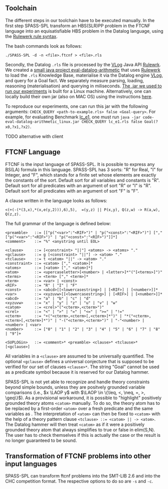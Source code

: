 ## Toolchain

The different steps in our toolchain have to be executed manually. In the first step SPASS-SPL transform an HBS(SLR)PP problem in the FTCNF language into an equisatisfiable HBS problem in the Datalog language, using the [Rulewerk rule syntax](https://github.com/knowsys/rulewerk/wiki/Rule-syntax-grammar). 

The bash commands look as follows:

    ./SPASS-SPL -d -n <file>.ftcnf > <file>.rls

Secondly, the Datalog `.rls` file is processed by the [VLog](https://github.com/karmaresearch/vlog) Java API [Rulewrk](https://github.com/knowsys/rulewerk). We created a [small java project eval-datalog-arithmetic](https://github.com/knowsys/eval-datalog-arithmetic/tree/main/code-eval-datalog-arithmetic) that uses [Rulewerk](https://github.com/knowsys/rulewerk) to load the `.rls` Knowledge Base, materialise it via the Datalog engine [VLog](https://github.com/karmaresearch/vlog), and query for a Goal fact. We separately measure parsing, loading, reasoning (materialisation) and querying in miliseconds.
[The .jar we used to run our experiments](https://github.com/knowsys/eval-datalog-arithmetic/blob/main/code-eval-datalog-arithmetic_linux.jar) is built for a Linux machine.  Alternatively, one can locally build their own jar (also on MAC OS) using the instructions [here](https://github.com/knowsys/eval-datalog-arithmetic/blob/main/code-eval-datalog-arithmetic/BUILDING-EVAL-JAR_README.md).

To reproduce our experiments, one can run this jar with the following arguments:
`CHECK_QUERY <path-to-example.rls> false <Goal-query>`.
For example, for evaluating Benchmark [lc_e1](https://github.com/knowsys/eval-datalog-arithmetic/blob/main/Benchmarks/datalog/lc_e1.rls), one must run
`java -jar code-eval-datalog-arithmetic_linux.jar CHECK_QUERY lc_e1.rls false Goal(?x0,?x1,?x2)`.



TODO alternative with client

## FTCNF Language
FTCNF is the input language of SPASS-SPL. It is possible to express any BS(LA) formula in this language. SPASS-SPL has 3 sorts: "R" for Real, "I" for Integer, and "F", which stands for a finite set whose elements are exactly the constants of the sort. Default sort for all variables and constants is "R". Default sort for all predicates with an argument of sort "R" or "I" is "R". Default sort for all predicates with an argument of sort "F" is "F".

A clause written in the language looks as follows:

    <(+(-(*(3,x),*(x,e(y,2))),6),5),  =(y,z) || P(x,y), Q(z,w) -> R(a,w), Q(z,z).

The full grammar of the language is defined below:

    <preamble>   ::= [["p("<var>":"<RIF>")" | "p("<const>":"<RIF>")"] [","["p("<var>":"<RIF>")" | "p("<const>":"<RIF>")"]]*]
    <comment>    ::= "%" <anystring until EOL>
    
    <clause>     ::= [<constraint> "||"] <atoms> -> <atoms> "."
    <gclause>    ::= g [<constraint> "||"] -> <atom> "."
    <tclause>    ::= t <catom> "||" -> <atom> "."
    <constraint> ::= <catom> ["," <catom>]*
    <atoms>      ::= [<atom> ["," <atom>]*]
    <atom>       ::= <upercaseletter>[<number> | <letter>]*"("[<terms>]")"
    <terms>      ::= <term> ["," <term>]*
    <term>       ::= <var> | <const>
    <RIF>        ::= "R" | "I" | "F" 
    <const>      ::= <abcd>[[<lowercasestring>] | [<RIF>] | [<number>]]*
    <var>        ::= <xyzuvw>[[<lowercasestring>] | [<RIF>] | [<number>]]*
    <abcd>       ::= "a" | "b" | "c" | "d" 
    <xyzuvw>     ::= "x" | "y" | "z" | "u" | "v" | "w" 
    <catom>      ::= <crel>"("<cterm>,<cterm>")"
    <crel>       ::= "<" | ">" | "=" | "<=" | ">=" | "!="
    <cterm>      ::= "+("<cterm>,<cterm>[,<cterm>]*")" | "*("<cterm>,<cterm>[,<cterm>]*")" | "-("<cterm>,<cterm>")" | "-"<number> | <number> | <var>
    <number>     ::= ["0" | "1" | "2" | "3" | "4" | "5" | "6" | "7" | "8" | "9"]+
    
    <SUPLOGin>   ::= <comment>* <preamble> <clause>* <tclause>* [<gclause>]

All variables in a `<clause>` are assumed to be universally quantified. The optional `<gclause>` defines a universal conjecture that is supposed to be verified for our set of clauses `<clause>*`. The string "Goal" cannot be used as a predicate symbol because it is reserved for our Datalog hammer.

SPASS-SPL is not yet able to recognize and handle theory constraints beyond simple bounds, unless they are positvely grounded variable comparisons (i.e., $x \LAOP y$ with $\LAOP \in \{\leq, <, \neq, =, >, \geq\}$). As a provisional workaround, it is possible to "highlight" positively grounded theory atoms `<catom>` manually. To do so, the theory atom has to be replaced by a first-order `<atom>` over a fresh predicate and the same variables as <catom>. The interpretation of `<atom>` can then be fixed to `<catom>` with the help of a theory pattern clause `<tclause> ::= <catom> || -> <atom>`. The Datalog hammer will then treat `<catom>` as if it were a positively grounded theory atom that always simplifies to true or false in elim(S,N). The user has to check themselves if this is actually the case or the result is no longer guaranteed to be sound.

## Transformation of FTCNF problems into other input languages

SPASS-SPL can transform ftcnf problems into the SMT-LIB 2.6 and into the CHC competition format. The respective options to do so are `-s` and `-c`.
